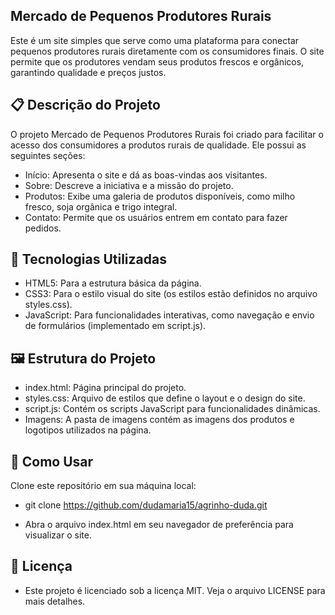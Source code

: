 ## Mercado de Pequenos Produtores Rurais
Este é um site simples que serve como uma plataforma para conectar pequenos produtores rurais diretamente com os consumidores finais. O site permite que os produtores vendam seus produtos frescos e orgânicos, garantindo qualidade e preços justos.

## 📋 Descrição do Projeto
O projeto Mercado de Pequenos Produtores Rurais foi criado para facilitar o acesso dos consumidores a produtos rurais de qualidade. Ele possui as seguintes seções:

- Início: Apresenta o site e dá as boas-vindas aos visitantes.
- Sobre: Descreve a iniciativa e a missão do projeto.
- Produtos: Exibe uma galeria de produtos disponíveis, como milho fresco, soja orgânica e trigo integral.
- Contato: Permite que os usuários entrem em contato para fazer pedidos.

## 🚀 Tecnologias Utilizadas
- HTML5: Para a estrutura básica da página.
- CSS3: Para o estilo visual do site (os estilos estão definidos no arquivo styles.css).
- JavaScript: Para funcionalidades interativas, como navegação e envio de formulários (implementado em script.js).

## 🖼️ Estrutura do Projeto
- index.html: Página principal do projeto.
- styles.css: Arquivo de estilos que define o layout e o design do site.
- script.js: Contém os scripts JavaScript para funcionalidades dinâmicas.
- Imagens: A pasta de imagens contém as imagens dos produtos e logotipos utilizados na página.

## 📑 Como Usar
Clone este repositório em sua máquina local:
- git clone https://github.com/dudamaria15/agrinho-duda.git

- Abra o arquivo index.html em seu navegador de preferência para visualizar o site.

## 📄 Licença
- Este projeto é licenciado sob a licença MIT. Veja o arquivo LICENSE para mais detalhes.

